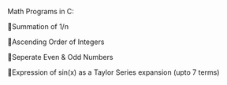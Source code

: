 Math Programs in C:

🐴Summation of 1/n 

🧐Ascending Order of Integers

🦉Seperate Even & Odd Numbers

🐸Expression of sin(x) as a Taylor Series expansion (upto 7 terms)
